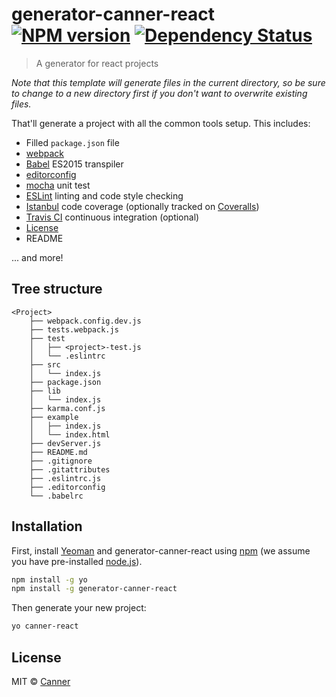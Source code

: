 # generator-canner-react [![NPM version][npm-image]][npm-url] [![Dependency Status][daviddm-image]][daviddm-url]
> A generator for react projects

*Note that this template will generate files in the current directory, so be sure to change to a new directory first if you don't want to overwrite existing files.*

That'll generate a project with all the common tools setup. This includes:

- Filled `package.json` file
- [webpack](https://webpack.github.io/) 
- [Babel](https://babeljs.io/) ES2015 transpiler
- [editorconfig](http://editorconfig.org/)
- [mocha](http://mochajs.org/) unit test
- [ESLint](http://eslint.org/) linting and code style checking
- [Istanbul](https://gotwarlost.github.io/istanbul/) code coverage (optionally tracked on [Coveralls](https://coveralls.io/))
- [Travis CI](https://travis-ci.org/) continuous integration (optional)
- [License](https://spdx.org/licenses/)
- README

... and more!

## Tree structure

```
<Project>
	├── webpack.config.dev.js
	├── tests.webpack.js
	├── test
	│   ├── <project>-test.js
	│   └── .eslintrc
	├── src
	│   └── index.js
	├── package.json
	├── lib
	│   └── index.js
	├── karma.conf.js
	├── example
	│   ├── index.js
	│   └── index.html
	├── devServer.js
	├── README.md
	├── .gitignore
	├── .gitattributes
	├── .eslintrc.js
	├── .editorconfig
	└── .babelrc
```


## Installation

First, install [Yeoman](http://yeoman.io) and generator-canner-react using [npm](https://www.npmjs.com/) (we assume you have pre-installed [node.js](https://nodejs.org/)).

```bash
npm install -g yo
npm install -g generator-canner-react
```

Then generate your new project:

```bash
yo canner-react
```

## License

MIT © [Canner](https://github.com/canner)


[npm-image]: https://badge.fury.io/js/generator-canner-react.svg
[npm-url]: https://npmjs.org/package/generator-canner-react
[daviddm-image]: https://david-dm.org/canner/generator-canner-react.svg?theme=shields.io
[daviddm-url]: https://david-dm.org/canner/generator-canner-react
